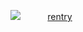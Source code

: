 ![](https://file.garden/Z3q0Rqna_FBI9OSr/1252.png)
‎ ‎ ‎  ‎ ‎ ‎ ‎ ‎ ‎‎ ‎ ‎    ‎‎ ‎ ‎  ‎ ‎ ‎   ‎ ‎  ‎ ‎ ‎  ‎ ‎ ‎  ‎ ‎ ‎  ‎ ‎ ‎  [rentry](https://rentry.co/thedeadrabbits)
